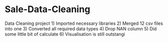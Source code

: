 # Sale-Data-Cleaning
Data Cleaning project 1) Imported necessary libraries
                      2) Merged 12 csv files into one
                      3) Converted all required data types
                      4) Drop NAN column
                      5) Did some little bit of calculate
                      6) Visualisation is still outstangi

